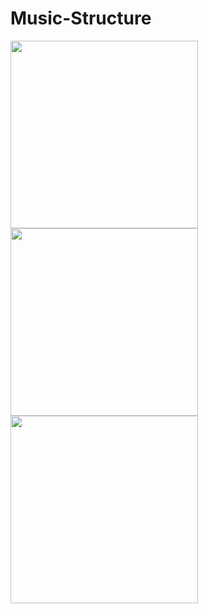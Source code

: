 # Music-Structure
<img  src="https://github.com/mohamedaraby122/Music-Structure/blob/master/Screenshot_2018-04-25-10-32-18-719_com.example.mohamed_araby.mediaplayer.png" width="300"/>
<img  src="https://github.com/mohamedaraby122/Music-Structure/blob/master/Screenshot_2018-04-25-10-32-27-168_com.example.mohamed_araby.mediaplayer.png" width="300"/>
<img  src="https://github.com/mohamedaraby122/Music-Structure/blob/master/Screenshot_2018-04-25-10-32-44-658_com.example.mohamed_araby.mediaplayer.png" width="300"/>
